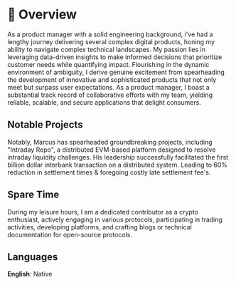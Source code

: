 # 📖 Overview

As a product manager with a solid engineering background, i've had a lengthy journey delivering several complex digital products, honing my ability to navigate complex technical landscapes. My passion lies in leveraging data-driven insights to make informed decisions that prioritize customer needs while quantifying impact. Flourishing in the dynamic environment of ambiguity, I derive genuine excitement from spearheading the development of innovative and sophisticated products that not only meet but surpass user expectations. As a product manager, I boast a substantial track record of collaborative efforts with my team, yielding reliable, scalable, and secure applications that delight consumers.

## Notable Projects

Notably, Marcus has spearheaded groundbreaking projects, including "Intraday Repo", a distributed EVM-based platform designed to resolve intraday liquidity challenges. His leadership successfully facilitated the first billion dollar interbank transaction on a distributed system. Leading to 60% reduction in settlement times & foregoing costly late settlement fee's.

## Spare Time

During my leisure hours, I am a dedicated contributor as a crypto enthusiast, actively engaging in various protocols, participating in trading activities, developing platforms, and crafting blogs or technical documentation for open-source protocols.


## Languages
**English**: Native